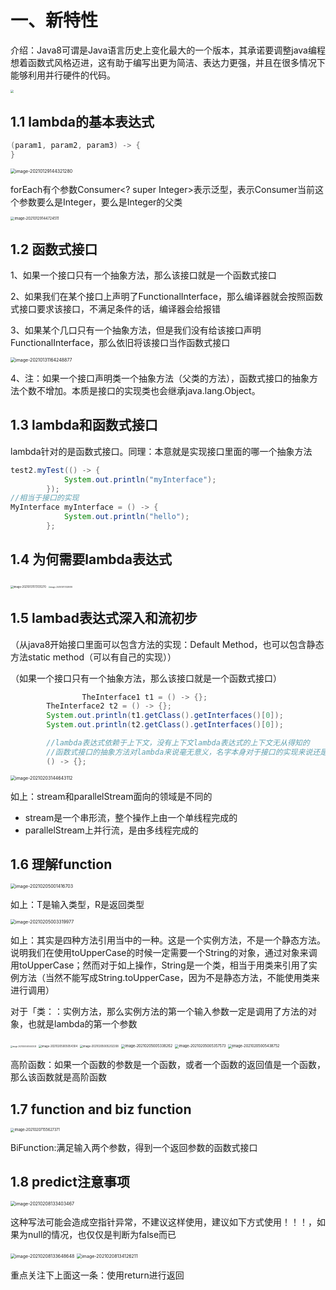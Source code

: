 # 一、新特性

介绍：Java8可谓是Java语言历史上变化最大的一个版本，其承诺要调整java编程想着函数式风格迈进，这有助于编写出更为简洁、表达力更强，并且在很多情况下能够利用并行硬件的代码。

<img src="/Users/luoyu/Library/Application Support/typora-user-images/image-20210129002426258.png" style="zoom:33%;" />

## 1.1 lambda的基本表达式

```java
(param1, param2, param3) -> {
}
```

<img src="/Users/luoyu/Library/Application Support/typora-user-images/image-20210129144321280.png" alt="image-20210129144321280" style="zoom:50%;" />

forEach有个参数Consumer<? super Integer>表示泛型，表示Consumer当前这个参数要么是Integer，要么是Integer的父类

<img src="/Users/luoyu/Library/Application Support/typora-user-images/image-20210129144724511.png" alt="image-20210129144724511" style="zoom:40%;" />

## 1.2 函数式接口

1、如果一个接口只有一个抽象方法，那么该接口就是一个函数式接口

2、如果我们在某个接口上声明了FunctionalInterface，那么编译器就会按照函数式接口要求该接口，不满足条件的话，编译器会给报错

3、如果某个几口只有一个抽象方法，但是我们没有给该接口声明FunctionalInterface，那么依旧将该接口当作函数式接口

<img src="/Users/luoyu/Library/Application Support/typora-user-images/image-20210131164248877.png" alt="image-20210131164248877" style="zoom:50%;" />

4、注：如果一个接口声明类一个抽象方法（父类的方法），函数式接口的抽象方法个数不增加。本质是接口的实现类也会继承java.lang.Object。

## 1.3 lambda和函数式接口

lambda针对的是函数式接口。同理：本意就是实现接口里面的哪一个抽象方法

```java
test2.myTest(() -> {
            System.out.println("myInterface");
        });
//相当于接口的实现
MyInterface myInterface = () -> {
            System.out.println("hello");
        };
```

## 1.4 为何需要lambda表达式

<img src="/Users/luoyu/Library/Application Support/typora-user-images/image-20210131173131270.png" alt="image-20210131173131270" style="zoom:30%;" />

<img src="/Users/luoyu/Library/Application Support/typora-user-images/image-20210131173331018.png" alt="image-20210131173331018" style="zoom:20%;" />

## 1.5 lambad表达式深入和流初步

（从java8开始接口里面可以包含方法的实现：Default Method，也可以包含静态方法static method（可以有自己的实现））

（如果一个接口只有一个抽象方法，那么该接口就是一个函数式接口）

```java
				TheInterface1 t1 = () -> {};
        TheInterface2 t2 = () -> {};
        System.out.println(t1.getClass().getInterfaces()[0]);
        System.out.println(t2.getClass().getInterfaces()[0]);

        //lambda表达式依赖于上下文，没有上下文lambda表达式的上下文无从得知的
        //函数式接口的抽象方法对lambda来说毫无意义，名字本身对于接口的实现来说还是很关键的
        () -> {};
```

<img src="/Users/luoyu/Library/Application Support/typora-user-images/image-20210203144643112.png" alt="image-20210203144643112" style="zoom:50%;" />

如上：stream和parallelStream面向的领域是不同的

- stream是一个串形流，整个操作上由一个单线程完成的
- parallelStream上并行流，是由多线程完成的

## 1.6 理解function

<img src="/Users/luoyu/Library/Application Support/typora-user-images/image-20210205001416703.png" alt="image-20210205001416703" style="zoom:50%;" />

如上：T是输入类型，R是返回类型

<img src="/Users/luoyu/Library/Application Support/typora-user-images/image-20210205003319977.png" alt="image-20210205003319977" style="zoom:50%;" />

如上：其实是四种方法引用当中的一种。这是一个实例方法，不是一个静态方法。说明我们在使用toUpperCase的时候一定需要一个String的对象，通过对象来调用toUpperCase；然而对于如上操作，String是一个类，相当于用类来引用了实例方法（当然不能写成String.toUpperCase，因为不是静态方法，不能使用类来进行调用）

对于「类：：实例方法，那么实例方法的第一个输入参数一定是调用了方法的对象，也就是lambda的第一个参数

<img src="/Users/luoyu/Library/Application Support/typora-user-images/image-20210205005043033.png" alt="image-20210205005043033" style="zoom:20%;" />

<img src="/Users/luoyu/Library/Application Support/typora-user-images/image-20210205005054304.png" alt="image-20210205005054304" style="zoom:30%;" />

<img src="/Users/luoyu/Library/Application Support/typora-user-images/image-20210205005202208.png" alt="image-20210205005202208" style="zoom:30%;" />

<img src="/Users/luoyu/Library/Application Support/typora-user-images/image-20210205005338262.png" alt="image-20210205005338262" style="zoom:40%;" />

<img src="/Users/luoyu/Library/Application Support/typora-user-images/image-20210205005357573.png" alt="image-20210205005357573" style="zoom:40%;" />

<img src="/Users/luoyu/Library/Application Support/typora-user-images/image-20210205005438752.png" alt="image-20210205005438752" style="zoom:40%;" />

高阶函数：如果一个函数的参数是一个函数，或者一个函数的返回值是一个函数，那么该函数就是高阶函数

## 1.7 function and biz function

<img src="/Users/luoyu/Library/Application Support/typora-user-images/image-20210207155627371.png" alt="image-20210207155627371" style="zoom:40%;" />

BiFunction:满足输入两个参数，得到一个返回参数的函数式接口

## 1.8  predict注意事项

<img src="/Users/luoyu/Library/Application Support/typora-user-images/image-20210208133403467.png" alt="image-20210208133403467" style="zoom:50%;" />

这种写法可能会造成空指针异常，不建议这样使用，建议如下方式使用！！！，如果为null的情况，也仅仅是判断为false而已

<img src="/Users/luoyu/Library/Application Support/typora-user-images/image-20210208133648648.png" alt="image-20210208133648648" style="zoom:50%;" />

<img src="/Users/luoyu/Library/Application Support/typora-user-images/image-20210208134126211.png" alt="image-20210208134126211" style="zoom:50%;" />

重点关注下上面这一条：使用return进行返回